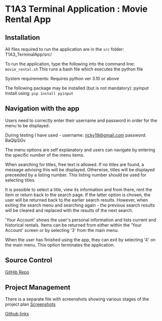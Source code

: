 # T1A3 Terminal Application : Movie Rental App

## Installation
All files required to run the application are in the `src` folder: T1A3_TerminalApp/src/

To run the application, type the following into the command line:
`movie_rental.sh`
This runs a bash file which executes the python file

System requirements:
Requires python ver 3.10 or above

The following package may be installed (but is not mandatory): pyinput
Install using: `pip install pyinput`

## Navigation with the app
Users need to correctly enter their username and password in order for the menu to be displayed.

During testing I have used -
username: ricky19@gmail.com
password: BaQlpSGv

The menu options are self explanatory and users can navigate by entering the specific number of the menu items.

When searching for titles, free text is allowed. If no titles are found, a message advising this will be displayed. Otherwise, titles will be displayed preceeded by a listing number. This listing number should be used for selecting titles.

It is possible to select a title, view its information and from there, rent the item or return back to the search page. If the latter option is chosen, the user will be returned back to the earlier search results. However, when exiting the search menu and searching again - the previous search results will be cleared and replaced with the results of the next search.

'Your Account' shows the user's personal information and lists current and historical rentals. Items can be returned from either within the 'Your Account' screen or by selecting '3' from the main menu.

When the user has finished using the app, they can exit by selecting '4' on the main menu. This option terminates the application.


## Source Control
[GitHib Repo](https://github.com/krd81/T1A3_TerminalApp)


## Project Management
There is a separate file with screenshots showing various stages of the project plan
[Screenshots](./docs/T1A3_Project_Screenshots.pdf)

[Github links](./docs/T1A3_Project_Plan.tsv)

